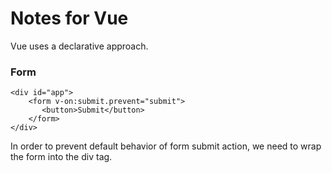 # Notes for Vue

Vue uses a declarative approach.

### Form
```
<div id="app">
    <form v-on:submit.prevent="submit">
       <button>Submit</button>
    </form>
</div>   
```

In order to prevent default behavior of form submit action, we need to wrap the form into the div tag.